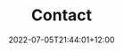 ---
title: "Contact"
date: 2022-07-05T21:44:01+12:00
draft: false

partial: cards/contact_form.html
partial_classes: max-40-width-wrapper
---